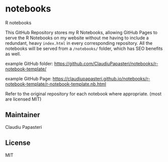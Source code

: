 # notebooks
R notebooks

This GitHub Repository stores my R Notebooks, allowing GitHub Pages to serve the R Notebooks on my website without me having to include a redundant, heavy `index.html` in every corresponding repository. All the notebooks will be served from a `/notebooks/` folder, which has SEO benefits as well. 

example GitHub folder: https://github.com/ClaudiuPapasteri/notebooks/r-notebook-template/

example GitHub Page: https://claudiupapasteri.github.io/notebooks/r-notebook-template/r-notebook-template.nb.html

Refer to the original repository for each notebook where appropriate. (most are licensed MIT)

## Maintainer

Claudiu Papasteri 

## License

MIT